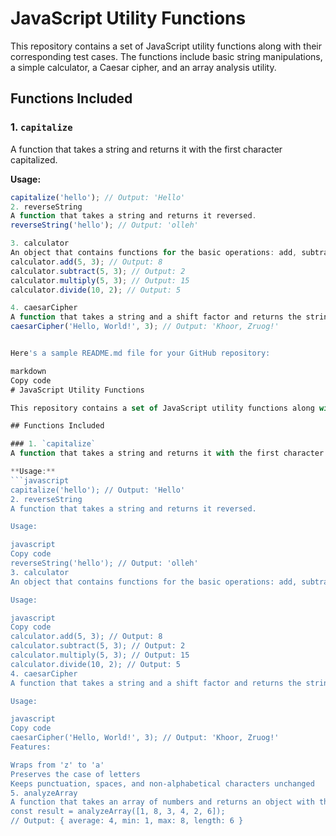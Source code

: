 # JavaScript Utility Functions

This repository contains a set of JavaScript utility functions along with their corresponding test cases. The functions include basic string manipulations, a simple calculator, a Caesar cipher, and an array analysis utility.

## Functions Included

### 1. `capitalize`
A function that takes a string and returns it with the first character capitalized.

**Usage:**
```javascript
capitalize('hello'); // Output: 'Hello'
2. reverseString
A function that takes a string and returns it reversed.
reverseString('hello'); // Output: 'olleh'

3. calculator
An object that contains functions for the basic operations: add, subtract, multiply, and divide.
calculator.add(5, 3); // Output: 8
calculator.subtract(5, 3); // Output: 2
calculator.multiply(5, 3); // Output: 15
calculator.divide(10, 2); // Output: 5

4. caesarCipher
A function that takes a string and a shift factor and returns the string with each character "shifted" according to the Caesar cipher.
caesarCipher('Hello, World!', 3); // Output: 'Khoor, Zruog!'


Here's a sample README.md file for your GitHub repository:

markdown
Copy code
# JavaScript Utility Functions

This repository contains a set of JavaScript utility functions along with their corresponding test cases. The functions include basic string manipulations, a simple calculator, a Caesar cipher, and an array analysis utility.

## Functions Included

### 1. `capitalize`
A function that takes a string and returns it with the first character capitalized.

**Usage:**
```javascript
capitalize('hello'); // Output: 'Hello'
2. reverseString
A function that takes a string and returns it reversed.

Usage:

javascript
Copy code
reverseString('hello'); // Output: 'olleh'
3. calculator
An object that contains functions for the basic operations: add, subtract, multiply, and divide.

Usage:

javascript
Copy code
calculator.add(5, 3); // Output: 8
calculator.subtract(5, 3); // Output: 2
calculator.multiply(5, 3); // Output: 15
calculator.divide(10, 2); // Output: 5
4. caesarCipher
A function that takes a string and a shift factor and returns the string with each character "shifted" according to the Caesar cipher.

Usage:

javascript
Copy code
caesarCipher('Hello, World!', 3); // Output: 'Khoor, Zruog!'
Features:

Wraps from 'z' to 'a'
Preserves the case of letters
Keeps punctuation, spaces, and non-alphabetical characters unchanged
5. analyzeArray
A function that takes an array of numbers and returns an object with the following properties: average, min, max, and length.
const result = analyzeArray([1, 8, 3, 4, 2, 6]);
// Output: { average: 4, min: 1, max: 8, length: 6 }
